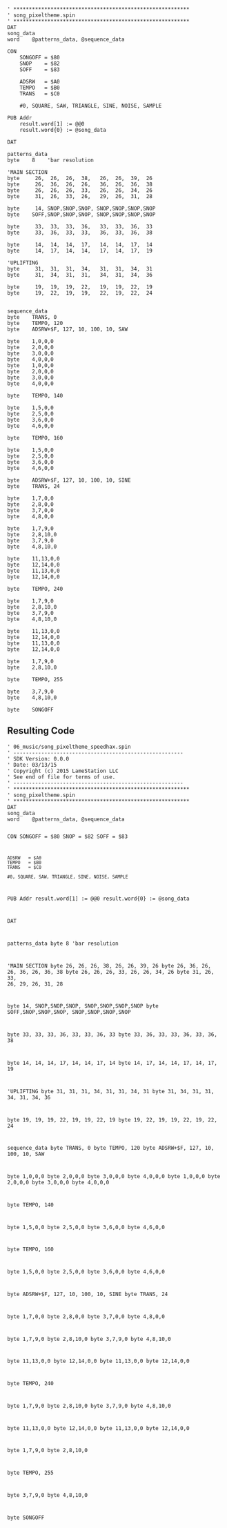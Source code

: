 <pre><code>&#39; *********************************************************
&#39; song_pixeltheme.spin
&#39; *********************************************************
DAT    
song_data
word    @patterns_data, @sequence_data

CON
    SONGOFF = $80
    SNOP    = $82
    SOFF    = $83
    
    ADSRW   = $A0
    TEMPO   = $B0
    TRANS   = $C0
    
    #0, SQUARE, SAW, TRIANGLE, SINE, NOISE, SAMPLE
    
PUB Addr
    result.word[1] := @@0
    result.word{0} := @song_data

DAT    

patterns_data
byte    8    &#39;bar resolution

&#39;MAIN SECTION
byte     26,  26,  26,  38,   26,  26,  39,  26
byte     26,  36,  26,  26,   36,  26,  36,  38
byte     26,  26,  26,  33,   26,  26,  34,  26
byte     31,  26,  33,  26,   29,  26,  31,  28

byte     14, SNOP,SNOP,SNOP, SNOP,SNOP,SNOP,SNOP
byte    SOFF,SNOP,SNOP,SNOP, SNOP,SNOP,SNOP,SNOP

byte     33,  33,  33,  36,   33,  33,  36,  33
byte     33,  36,  33,  33,   36,  33,  36,  38

byte     14,  14,  14,  17,   14,  14,  17,  14
byte     14,  17,  14,  14,   17,  14,  17,  19

&#39;UPLIFTING
byte     31,  31,  31,  34,   31,  31,  34,  31
byte     31,  34,  31,  31,   34,  31,  34,  36

byte     19,  19,  19,  22,   19,  19,  22,  19
byte     19,  22,  19,  19,   22,  19,  22,  24


sequence_data
byte    TRANS, 0
byte    TEMPO, 120
byte    ADSRW+$F, 127, 10, 100, 10, SAW

byte    1,0,0,0
byte    2,0,0,0
byte    3,0,0,0
byte    4,0,0,0
byte    1,0,0,0
byte    2,0,0,0
byte    3,0,0,0
byte    4,0,0,0

byte    TEMPO, 140

byte    1,5,0,0
byte    2,5,0,0
byte    3,6,0,0
byte    4,6,0,0

byte    TEMPO, 160

byte    1,5,0,0
byte    2,5,0,0
byte    3,6,0,0
byte    4,6,0,0

byte    ADSRW+$F, 127, 10, 100, 10, SINE
byte    TRANS, 24
    
byte    1,7,0,0
byte    2,8,0,0
byte    3,7,0,0
byte    4,8,0,0

byte    1,7,9,0
byte    2,8,10,0
byte    3,7,9,0
byte    4,8,10,0

byte    11,13,0,0
byte    12,14,0,0
byte    11,13,0,0
byte    12,14,0,0

byte    TEMPO, 240

byte    1,7,9,0
byte    2,8,10,0
byte    3,7,9,0
byte    4,8,10,0

byte    11,13,0,0
byte    12,14,0,0
byte    11,13,0,0
byte    12,14,0,0

byte    1,7,9,0
byte    2,8,10,0

byte    TEMPO, 255
    
byte    3,7,9,0
byte    4,8,10,0

byte    SONGOFF
</code></pre>
<h2 id="resulting-code">Resulting Code</h2>
<pre><code>&#39; 06_music/song_pixeltheme_speedhax.spin
&#39; -------------------------------------------------------
&#39; SDK Version: 0.0.0
&#39; Date: 03/13/15
&#39; Copyright (c) 2015 LameStation LLC
&#39; See end of file for terms of use.
&#39; -------------------------------------------------------
&#39; *********************************************************
&#39; song_pixeltheme.spin
&#39; *********************************************************
DAT    
song_data
word    @patterns_data, @sequence_data

CON
    SONGOFF = $80
    SNOP    = $82
    SOFF    = $83
    
    ADSRW   = $A0
    TEMPO   = $B0
    TRANS   = $C0
    
    #0, SQUARE, SAW, TRIANGLE, SINE, NOISE, SAMPLE
    
PUB Addr
    result.word[1] := @@0
    result.word{0} := @song_data

DAT    

patterns_data
byte    8    &#39;bar resolution

&#39;MAIN SECTION
byte     26,  26,  26,  38,   26,  26,  39,  26
byte     26,  36,  26,  26,   36,  26,  36,  38
byte     26,  26,  26,  33,   26,  26,  34,  26
byte     31,  26,  33,  26,   29,  26,  31,  28

byte     14, SNOP,SNOP,SNOP, SNOP,SNOP,SNOP,SNOP
byte    SOFF,SNOP,SNOP,SNOP, SNOP,SNOP,SNOP,SNOP

byte     33,  33,  33,  36,   33,  33,  36,  33
byte     33,  36,  33,  33,   36,  33,  36,  38

byte     14,  14,  14,  17,   14,  14,  17,  14
byte     14,  17,  14,  14,   17,  14,  17,  19

&#39;UPLIFTING
byte     31,  31,  31,  34,   31,  31,  34,  31
byte     31,  34,  31,  31,   34,  31,  34,  36

byte     19,  19,  19,  22,   19,  19,  22,  19
byte     19,  22,  19,  19,   22,  19,  22,  24


sequence_data
byte    TRANS, 0
byte    TEMPO, 120
byte    ADSRW+$F, 127, 10, 100, 10, SAW

byte    1,0,0,0
byte    2,0,0,0
byte    3,0,0,0
byte    4,0,0,0
byte    1,0,0,0
byte    2,0,0,0
byte    3,0,0,0
byte    4,0,0,0

byte    TEMPO, 140

byte    1,5,0,0
byte    2,5,0,0
byte    3,6,0,0
byte    4,6,0,0

byte    TEMPO, 160

byte    1,5,0,0
byte    2,5,0,0
byte    3,6,0,0
byte    4,6,0,0

byte    ADSRW+$F, 127, 10, 100, 10, SINE
byte    TRANS, 24
    
byte    1,7,0,0
byte    2,8,0,0
byte    3,7,0,0
byte    4,8,0,0

byte    1,7,9,0
byte    2,8,10,0
byte    3,7,9,0
byte    4,8,10,0

byte    11,13,0,0
byte    12,14,0,0
byte    11,13,0,0
byte    12,14,0,0

byte    TEMPO, 240

byte    1,7,9,0
byte    2,8,10,0
byte    3,7,9,0
byte    4,8,10,0

byte    11,13,0,0
byte    12,14,0,0
byte    11,13,0,0
byte    12,14,0,0

byte    1,7,9,0
byte    2,8,10,0

byte    TEMPO, 255
    
byte    3,7,9,0
byte    4,8,10,0

byte    SONGOFF


</code></pre>
